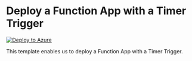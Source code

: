 # Deploy a Function App with a Timer Trigger


[![Deploy to Azure](https://aka.ms/deploytoazurebutton)](https://portal.azure.com/#create/Microsoft.Template/uri/https%3A%2F%2Fraw.githubusercontent.com%2Fmehul-birari%2Fsample-arm-templates%2Fmaster%2Ffunction-app-http-trigger%2Fazuredeploy.json)  

This template enables us to deploy a Function App with a Timer Trigger. 

